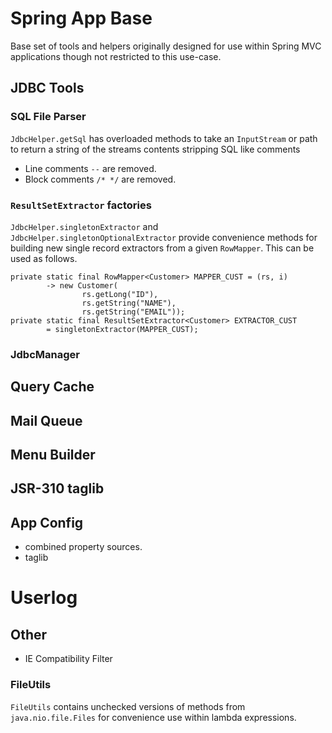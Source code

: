 
# Spring App Base

Base set of tools and helpers originally designed for use within Spring MVC
applications though not restricted to this use-case.


## JDBC Tools

### SQL File Parser

`JdbcHelper.getSql` has overloaded methods to take an `InputStream` or path to
return a string of the streams contents stripping SQL like comments

- Line comments `--` are removed.
- Block comments `/* */` are removed.


### `ResultSetExtractor` factories

`JdbcHelper.singletonExtractor` and `JdbcHelper.singletonOptionalExtractor`
provide convenience methods for building new single record extractors from
a given `RowMapper`. This can be used as follows.


    private static final RowMapper<Customer> MAPPER_CUST = (rs, i)
            -> new Customer(
                    rs.getLong("ID"),
                    rs.getString("NAME"),
                    rs.getString("EMAIL"));
    private static final ResultSetExtractor<Customer> EXTRACTOR_CUST
            = singletonExtractor(MAPPER_CUST);



### JdbcManager



## Query Cache


## Mail Queue


## Menu Builder


## JSR-310 taglib


## App Config

- combined property sources.
- taglib


# Userlog


## Other

- IE Compatibility Filter

### FileUtils

`FileUtils` contains unchecked versions of methods from `java.nio.file.Files`
for convenience use within lambda expressions.



